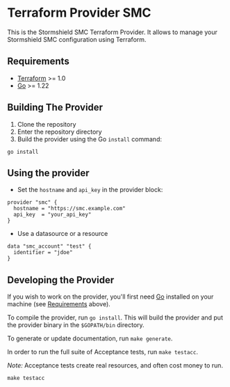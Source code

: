 # Terraform Provider SMC

This is the Stormshield SMC Terraform Provider. It allows to manage your Stormshield SMC configuration using Terraform.

## Requirements

- [Terraform](https://developer.hashicorp.com/terraform/downloads) >= 1.0
- [Go](https://golang.org/doc/install) >= 1.22

## Building The Provider

1. Clone the repository
2. Enter the repository directory
3. Build the provider using the Go `install` command:

```shell
go install
```

## Using the provider

- Set the `hostname` and `api_key` in the provider block:

```hcl
provider "smc" {
  hostname = "https://smc.example.com"
  api_key  = "your_api_key"
}
```

- Use a datasource or a resource

```hcl
data "smc_account" "test" {
  identifier = "jdoe"
}
```

## Developing the Provider

If you wish to work on the provider, you'll first need [Go](http://www.golang.org) installed on your machine (see [Requirements](#requirements) above).

To compile the provider, run `go install`. This will build the provider and put the provider binary in the `$GOPATH/bin` directory.

To generate or update documentation, run `make generate`.

In order to run the full suite of Acceptance tests, run `make testacc`.

*Note:* Acceptance tests create real resources, and often cost money to run.

```shell
make testacc
```
